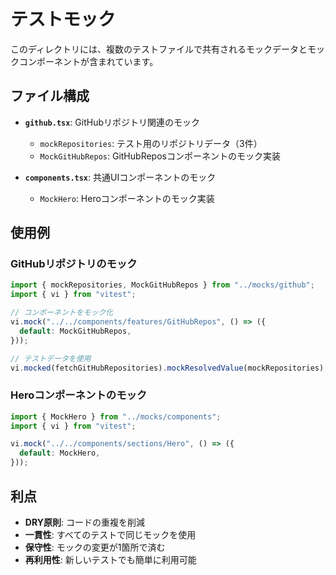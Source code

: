 # テストモック

このディレクトリには、複数のテストファイルで共有されるモックデータとモックコンポーネントが含まれています。

## ファイル構成

- **`github.tsx`**: GitHubリポジトリ関連のモック
  - `mockRepositories`: テスト用のリポジトリデータ（3件）
  - `MockGitHubRepos`: GitHubReposコンポーネントのモック実装

- **`components.tsx`**: 共通UIコンポーネントのモック
  - `MockHero`: Heroコンポーネントのモック実装

## 使用例

### GitHubリポジトリのモック

```typescript
import { mockRepositories, MockGitHubRepos } from "../mocks/github";
import { vi } from "vitest";

// コンポーネントをモック化
vi.mock("../../components/features/GitHubRepos", () => ({
  default: MockGitHubRepos,
}));

// テストデータを使用
vi.mocked(fetchGitHubRepositories).mockResolvedValue(mockRepositories);
```

### Heroコンポーネントのモック

```typescript
import { MockHero } from "../mocks/components";
import { vi } from "vitest";

vi.mock("../../components/sections/Hero", () => ({
  default: MockHero,
}));
```

## 利点

- **DRY原則**: コードの重複を削減
- **一貫性**: すべてのテストで同じモックを使用
- **保守性**: モックの変更が1箇所で済む
- **再利用性**: 新しいテストでも簡単に利用可能
